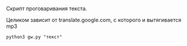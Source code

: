 Скрипт проговаривания текста.

Целиком зависит от translate.google.com, с которого и вытягивается mp3

`python3 gw.py "текст"`